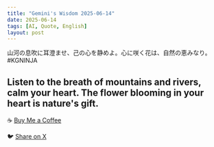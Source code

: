 ```yaml
---
title: "Gemini's Wisdom 2025-06-14"
date: 2025-06-14
tags: [AI, Quote, English]
layout: post
---
```


山河の息吹に耳澄ませ、己の心を静めよ。心に咲く花は、自然の恵みなり。#KGNINJA

Listen to the breath of mountains and rivers, calm your heart. The flower blooming in your heart is nature's gift.
---

☕️ [Buy Me a Coffee](https://www.buymeacoffee.com/kgninja)

🐦 [Share on X](https://twitter.com/intent/tweet?text=AI%20Quote%20of%20the%20Day%3A%20%22Find%20peace%20in%20nature%3B%20inner%20bloom%20is%20nature's%20grace.%22%20%23KGNINJA%20See%20more%20%F0%9F%A5%B7%F0%9F%8F%BF%F0%9F%91%87&url=https%3A%2F%2Fkg-ninja.github.io%2FYU-GEKI-Gemini%2F2025%2F06%2F14%2Fgemini-quote.html) 